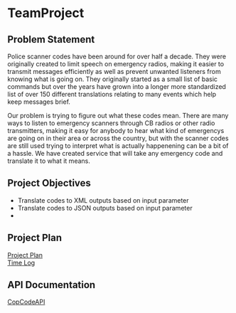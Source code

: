# TeamProject
## Problem Statement
Police scanner codes have been around for over half a decade. They were originally created to limit speech on emergency radios, making it easier to transmit messages efficiently as well as prevent unwanted listeners from knowing what is going on. They originally started as a small list of basic commands but over the years have grown into a longer more standardized list of over 150 different translations relating to many events which help keep messages brief.

Our problem is trying to figure out what these codes mean. There are many ways to listen to emergency scanners through CB radios or other radio transmitters, making it easy for anybody to hear what kind of emergencys are going on in their area or across the country, but with the scanner codes are still used trying to interpret what is actually happenening can be a bit of a hassle. We have created service that will take any emergency code and translate it to what it means.
## Project Objectives
* Translate codes to XML outputs based on input parameter
* Translate codes to JSON outputs based on input parameter
* 

## Project Plan
[Project Plan](ProjectPlan.md)  
[Time Log](TimeLog.md)

## API Documentation
[CopCodeAPI](CopCodeAPI.md)

